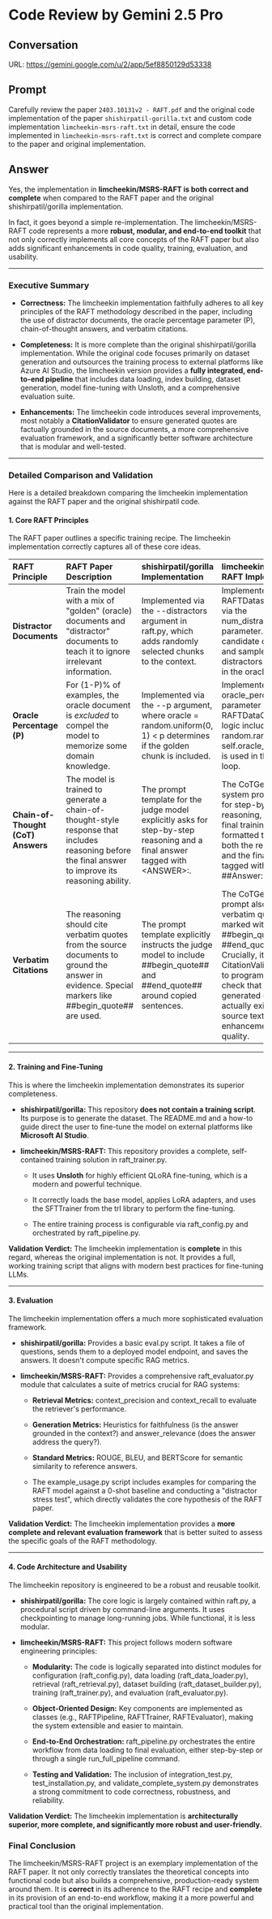 # Code Review by Gemini 2.5 Pro

## Conversation
URL: https://gemini.google.com/u/2/app/5ef8850129d53338

## Prompt
Carefully review the paper `2403.10131v2 - RAFT.pdf` and the original code implementation of the paper `shishirpatil-gorilla.txt` and custom code implementation `limcheekin-msrs-raft.txt` in detail, ensure the code implemented in `limcheekin-msrs-raft.txt` is correct and complete compare to the paper and original implementation.

## Answer
Yes, the implementation in **limcheekin/MSRS-RAFT is both correct and complete** when compared to the RAFT paper and the original shishirpatil/gorilla implementation.

In fact, it goes beyond a simple re-implementation. The limcheekin/MSRS-RAFT code represents a more **robust, modular, and end-to-end toolkit** that not only correctly implements all core concepts of the RAFT paper but also adds significant enhancements in code quality, training, evaluation, and usability.

---

### **Executive Summary**

* **Correctness:** The limcheekin implementation faithfully adheres to all key principles of the RAFT methodology described in the paper, including the use of distractor documents, the oracle percentage parameter (P), chain-of-thought answers, and verbatim citations.

* **Completeness:** It is more complete than the original shishirpatil/gorilla implementation. While the original code focuses primarily on dataset generation and outsources the training process to external platforms like Azure AI Studio, the limcheekin version provides a **fully integrated, end-to-end pipeline** that includes data loading, index building, dataset generation, model fine-tuning with Unsloth, and a comprehensive evaluation suite.

* **Enhancements:** The limcheekin code introduces several improvements, most notably a **CitationValidator** to ensure generated quotes are factually grounded in the source documents, a more comprehensive evaluation framework, and a significantly better software architecture that is modular and well-tested.

---

### **Detailed Comparison and Validation**

Here is a detailed breakdown comparing the limcheekin implementation against the RAFT paper and the original shishirpatil code.

#### **1\. Core RAFT Principles**

The RAFT paper outlines a specific training recipe. The limcheekin implementation correctly captures all of these core ideas.

| RAFT Principle | RAFT Paper Description | shishirpatil/gorilla Implementation | limcheekin/MSRS-RAFT Implementation | Validation |
| :---- | :---- | :---- | :---- | :---- |
| **Distractor Documents** | Train the model with a mix of "golden" (oracle) documents and "distractor" documents to teach it to ignore irrelevant information.  | Implemented via the \--distractors argument in raft.py, which adds randomly selected chunks to the context.  | Implemented in RAFTDatasetBuilder via the num\_distractors parameter. It retrieves candidate documents and samples distractors that are not in the oracle set.  | **Correct** |
| **Oracle Percentage (P)** | For (1-P)% of examples, the oracle document is *excluded* to compel the model to memorize some domain knowledge.  | Implemented via the \--p argument, where oracle \= random.uniform(0, 1\) \< p determines if the golden chunk is included.  | Implemented via the oracle\_percentage parameter in RAFTDataConfig. The logic include\_oracle \= random.random() \< self.oracle\_percentage is used in the build loop.  | **Correct** |
| **Chain-of-Thought (CoT) Answers** | The model is trained to generate a chain-of-thought-style response that includes reasoning before the final answer to improve its reasoning ability.  | The prompt template for the judge model explicitly asks for step-by-step reasoning and a final answer tagged with \<ANSWER\>:.  | The CoTGenerator's system prompt asks for step-by-step reasoning, and the final training data is formatted to include both the reasoning and the final answer tagged with \#\#Answer:.  | **Correct** |
| **Verbatim Citations** | The reasoning should cite verbatim quotes from the source documents to ground the answer in evidence. Special markers like \#\#begin\_quote\#\# are used.  | The prompt template explicitly instructs the judge model to include \#\#begin\_quote\#\# and \#\#end\_quote\#\# around copied sentences.  | The CoTGenerator prompt also requires verbatim quotes marked with \#\#begin\_quote\#\# and \#\#end\_quote\#\#. Crucially, it adds a CitationValidator class to programmatically check that the generated quotes actually exist in the source text, a major enhancement for data quality.  | **Correct & Enhanced** |

---

#### **2\. Training and Fine-Tuning**

This is where the limcheekin implementation demonstrates its superior completeness.

* **shishirpatil/gorilla:** This repository **does not contain a training script**. Its purpose is to generate the dataset. The README.md and a how-to guide direct the user to fine-tune the model on external platforms like **Microsoft AI Studio**.

* **limcheekin/MSRS-RAFT:** This repository provides a complete, self-contained training solution in raft\_trainer.py.

  * It uses **Unsloth** for highly efficient QLoRA fine-tuning, which is a modern and powerful technique.

  * It correctly loads the base model, applies LoRA adapters, and uses the SFTTrainer from the trl library to perform the fine-tuning.

  * The entire training process is configurable via raft\_config.py and orchestrated by raft\_pipeline.py.

**Validation Verdict:** The limcheekin implementation is **complete** in this regard, whereas the original implementation is not. It provides a full, working training script that aligns with modern best practices for fine-tuning LLMs.

---

#### **3\. Evaluation**

The limcheekin implementation offers a much more sophisticated evaluation framework.

* **shishirpatil/gorilla:** Provides a basic eval.py script. It takes a file of questions, sends them to a deployed model endpoint, and saves the answers. It doesn't compute specific RAG metrics.

* **limcheekin/MSRS-RAFT:** Provides a comprehensive raft\_evaluator.py module that calculates a suite of metrics crucial for RAG systems:

  * **Retrieval Metrics:** context\_precision and context\_recall to evaluate the retriever's performance.

  * **Generation Metrics:** Heuristics for faithfulness (is the answer grounded in the context?) and answer\_relevance (does the answer address the query?).

  * **Standard Metrics:** ROUGE, BLEU, and BERTScore for semantic similarity to reference answers.

  * The example\_usage.py script includes examples for comparing the RAFT model against a 0-shot baseline and conducting a "distractor stress test", which directly validates the core hypothesis of the RAFT paper.

**Validation Verdict:** The limcheekin implementation provides a **more complete and relevant evaluation framework** that is better suited to assess the specific goals of the RAFT methodology.

---

#### **4\. Code Architecture and Usability**

The limcheekin repository is engineered to be a robust and reusable toolkit.

* **shishirpatil/gorilla:** The core logic is largely contained within raft.py, a procedural script driven by command-line arguments. It uses checkpointing to manage long-running jobs. While functional, it is less modular.

* **limcheekin/MSRS-RAFT:** This project follows modern software engineering principles:  
  * **Modularity:** The code is logically separated into distinct modules for configuration (raft\_config.py), data loading (raft\_data\_loader.py), retrieval (raft\_retrieval.py), dataset building (raft\_dataset\_builder.py), training (raft\_trainer.py), and evaluation (raft\_evaluator.py).  
  * **Object-Oriented Design:** Key components are implemented as classes (e.g., RAFTPipeline, RAFTTrainer, RAFTEvaluator), making the system extensible and easier to maintain.  
  * **End-to-End Orchestration:** raft\_pipeline.py orchestrates the entire workflow from data loading to final evaluation, either step-by-step or through a single run\_full\_pipeline command.

  * **Testing and Validation:** The inclusion of integration\_test.py, test\_installation.py, and validate\_complete\_system.py demonstrates a strong commitment to code correctness, robustness, and reliability.

**Validation Verdict:** The limcheekin implementation is **architecturally superior, more complete, and significantly more robust and user-friendly.**

### **Final Conclusion**

The limcheekin/MSRS-RAFT project is an exemplary implementation of the RAFT paper. It not only correctly translates the theoretical concepts into functional code but also builds a comprehensive, production-ready system around them. It is **correct** in its adherence to the RAFT recipe and **complete** in its provision of an end-to-end workflow, making it a more powerful and practical tool than the original implementation.